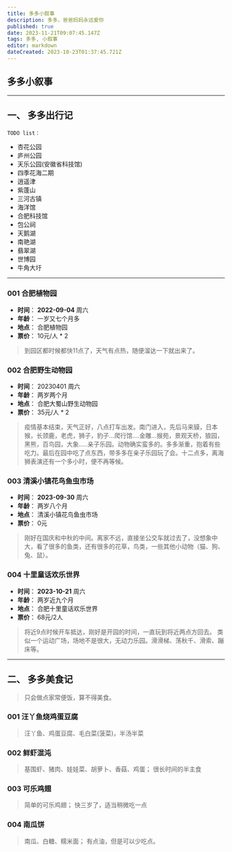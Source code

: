 ```yaml
---
title: 多多小叙事
description: 多多，爸爸妈妈永远爱你
published: true
date: 2023-11-21T09:07:45.147Z
tags: 多多, 小叙事
editor: markdown
dateCreated: 2023-10-23T01:37:45.721Z
---
```


## 多多小叙事

----
## 一、 多多出行记
`TODO list：`
- 杏花公园
- 庐州公园
- 天乐公园(安徽省科技馆)
- 四季花海二期
- 逍遥津
- 紫蓬山
- 三河古镇
- 海洋馆
- 合肥科技馆
- 包公祠
- 天鹅湖
- 南艳湖
- 翡翠湖
- 世博园
- 牛角大圩
----
### 001 合肥植物园  
- **时间**： **2022-09-04** 周六
- **年龄**： 一岁又七个月多
- **地点**： 合肥植物园
- **票价**： 10元/人 * 2 
> 到园区都时候都快11点了，天气有点热，随便溜达一下就出来了。

### 002 合肥野生动物园
- **时间**：  20230401 周六
- **年龄**： 两岁两个月
- **地点**： 合肥大蜀山野生动物园
- **票价**： 35元/人 * 2
> 疫情基本结束，天气正好，八点打车出发。南门进入，先后马来貘，日本猴，长颈鹿，老虎，狮子，豹子...爬行馆....金雕...猴苑，景观天桥，狼园，黑熊，百鸟园，大象.....亲子乐园。动物确实蛮多的。多多渐重，抱着有些吃力。最后在园中吃了点东西，带多多在亲子乐园玩了会。十二点多，离海狮表演还有一个多小时，便不再等候。

### 003 清溪小镇花鸟鱼虫市场
- **时间**：  **2023-09-30** 周六
- **年龄**：  两岁八个月
- **地点**：  清溪小镇花鸟鱼虫市场
- **票价**：  0元
> 刚好在国庆和中秋的中间。离家不远，直接坐公交车就过去了，没想象中大，看了很多的鱼类，还有很多的花草，鸟类，一些其他小动物（猫、狗、兔、鼠）。

### 004 十里童话欢乐世界
- **时间**：  **2023-10-21** 周六
- **年龄**：  两岁近九个月
- **地点**：  合肥十里童话欢乐世界
- **票价**：  68元/2人
> 将近9点时候开车抵达，刚好是开园的时间，一直玩到将近两点方回去。
类似一个运动广场，场地不是很大，无动力乐园。滑滑梯、荡秋千、滑索、蹦床等。
----

## 二、 多多美食记

>  只会做点家常便饭，算不得美食。

### 001 汪丫鱼烧鸡蛋豆腐
> 汪丫鱼、鸡蛋豆腐、毛白菜(菠菜)，半汤半菜

### 002 鲜虾混沌
> 基围虾、猪肉、娃娃菜、胡萝卜、香菇、鸡蛋； 
很长时间的半主食
### 003 可乐鸡翅
> 简单的可乐鸡翅；
快三岁了，适当稍微吃一点

### 004 南瓜饼
> 南瓜、白糖、糯米面；
有点油，但是可以少吃点。


